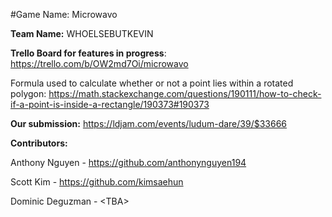#Game Name: Microwavo

**Team Name:** WHOELSEBUTKEVIN

**Trello Board for features in progress**: https://trello.com/b/OW2md7Oi/microwavo

Formula used to calculate whether or not a point lies within a rotated polygon: https://math.stackexchange.com/questions/190111/how-to-check-if-a-point-is-inside-a-rectangle/190373#190373


**Our submission:**
https://ldjam.com/events/ludum-dare/39/$33666


**Contributors:**

Anthony Nguyen - https://github.com/anthonynguyen194

Scott Kim - https://github.com/kimsaehun

Dominic Deguzman - \<TBA\>
